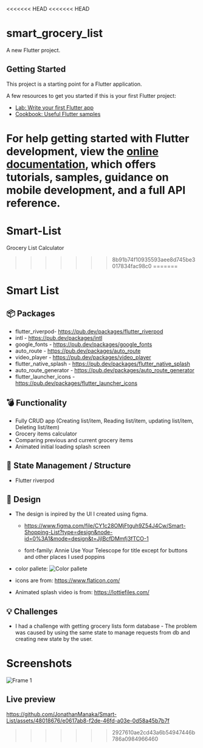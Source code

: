 <<<<<<< HEAD
<<<<<<< HEAD
# smart_grocery_list

A new Flutter project.

## Getting Started

This project is a starting point for a Flutter application.

A few resources to get you started if this is your first Flutter project:

- [Lab: Write your first Flutter app](https://docs.flutter.dev/get-started/codelab)
- [Cookbook: Useful Flutter samples](https://docs.flutter.dev/cookbook)

For help getting started with Flutter development, view the
[online documentation](https://docs.flutter.dev/), which offers tutorials,
samples, guidance on mobile development, and a full API reference.
=======
# Smart-List
Grocery List Calculator
>>>>>>> 8b91b74f10935593aee8d745be3017834fac98c0
=======
# Smart List



## 📦 Packages

- flutter_riverpod- https://pub.dev/packages/flutter_riverpod
- intl - https://pub.dev/packages/intl
- google_fonts - https://pub.dev/packages/google_fonts
- auto_route - https://pub.dev/packages/auto_route
- video_player - https://pub.dev/packages/video_player
- flutter_native_splash - https://pub.dev/packages/flutter_native_splash
- auto_route_generator - https://pub.dev/packages/auto_route_generator
- flutter_launcher_icons - https://pub.dev/packages/flutter_launcher_icons

## 💣 Functionality

- Fully CRUD app (Creating list/item, Reading list/item, updating list/item, Deleting list/item)
- Grocery items calculator
- Comparing previous and current grocery items
- Animated initial loading splash screen



## 🚀 State Management / Structure
- Flutter riverpod

## 🎨 Design

- The design is inpired by the UI I created using figma.
    - https://www.figma.com/file/CY1c28OMjFtguh9Z54J4Cw/Smart-Shopping-List?type=design&node-id=0%3A1&mode=design&t=JjIBcfDMmfj3fTCO-1

    - font-family: Annie Use Your Telescope for title except for buttons and other places I used poppins
- color pallete: ![Color pallete](https://github.com/JonathanManaka/Smart-List/assets/48018676/03baadba-562a-467d-b906-c938974175ae)

- icons are from: https://www.flaticon.com/
- Animated splash video is from: https://lottiefiles.com/


## 💡 Challenges

- I had a challenge with getting grocery lists form database - The problem was caused by using the same state to manage requests from db and creating new state by the user.


# Screenshots
![Frame 1](https://github.com/JonathanManaka/Smart-List/assets/48018676/272f95ce-4c12-43ed-be26-f6641c2624e7)


## Live preview


https://github.com/JonathanManaka/Smart-List/assets/48018676/e0617ab8-f2de-46fd-a03e-0d58a45b7b7f

>>>>>>> 2927610ae2cd43a6b54947446b786a0984966460
